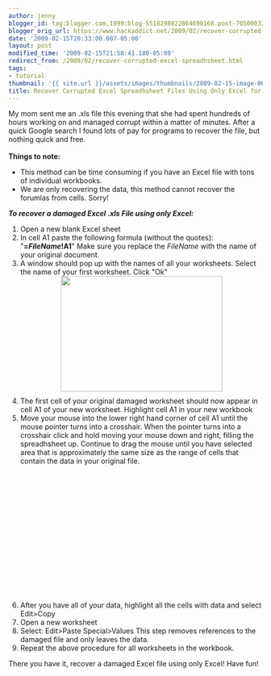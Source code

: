 ```yaml
---
author: jenny
blogger_id: tag:blogger.com,1999:blog-5518298822864690168.post-7050003286329585500
blogger_orig_url: https://www.hackaddict.net/2009/02/recover-corrupted-excel-spreadhsheet.html
date: '2009-02-15T20:33:00.007-05:00'
layout: post
modified_time: '2009-02-15T21:58:41.180-05:00'
redirect_from: /2009/02/recover-corrupted-excel-spreadhsheet.html
tags:
- tutorial
thumbnail: '{{ site.url }}/assets/images/thumbnails/2009-02-15-image-0000.png'
title: Recover Corrupted Excel Spreadhsheet Files Using Only Excel for Free
---
```


My mom sent me an .xls file this evening that she had spent hundreds of hours working on and managed corrupt within a matter of minutes.  After a quick Google search I found lots of pay for programs to recover the file, but nothing quick and free.<br/><br/><span style="font-weight: bold;">Things to note:<br/></span><ul><li>This method can be time consuming if you have an Excel file with tons of individual workbooks.</li><li>We are only recovering the data, this method cannot recover the forumlas from cells.  Sorry!</li></ul><span style="font-weight: bold; font-style: italic;">To recover a damaged Excel .xls File using only Excel:</span><br/><ol><li>Open a new blank Excel sheet</li><li>In cell A1 paste the following formula (without the quotes): "<span style="font-weight: bold;">=</span><span style="font-weight: bold; font-style: italic;">FileName</span><span style="font-weight: bold;">!A1</span>"  Make sure you replace the <span style="font-style: italic;">FileName</span> with the name of your original document.</li><li>A window should pop up with the names of all your worksheets. Select the name of your first worksheet.  Click "Ok"<img alt="" border="0" id="BLOGGER_PHOTO_ID_5303204845101251794" src="{{ site.url }}/assets/images/2009-02-15-image-0000.png" style="margin: 0px auto 10px; display: block; text-align: center;  width: 320px; height: 229px;"/></li><li>The first cell of your original damaged worksheet should now appear in cell A1 of your new worksheet. Highlight cell A1 in your new workbook</li><li>Move your mouse into the lower right hand corner of cell A1 until the mouse pointer turns into a crosshair.  When the pointer turns into a crosshair click and hold moving your mouse down and right, filling the spreadhsheet up.   Continue to drag the mouse until you have selected area that is approximately the same size as the range of cells that contain the data in your original file.<br/><object class="BLOG_video_class" contentid="d1a357473f65698d" height="266" id="BLOG_video-d1a357473f65698d" width="320"></object></li><li>After you have all of your data, highlight all the cells with data and select Edit&gt;Copy</li><li>Open a new worksheet</li><li>Select: Edit&gt;Paste Special&gt;Values  This step removes references to the damaged file and only leaves the data.</li><li>Repeat the above procedure for all worksheets in the workbook.</li></ol>There you have it, recover a damaged Excel file using only Excel!  Have fun!